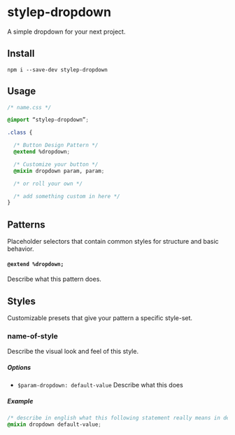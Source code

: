 # stylep-dropdown

A simple dropdown for your next project.

## Install
``` shell
npm i --save-dev stylep-dropdown
```

## Usage
``` css
/* name.css */

@import “stylep-dropdown”;

.class {

  /* Button Design Pattern */
  @extend %dropdown;

  /* Customize your button */
  @mixin dropdown param, param;

  /* or roll your own */

  /* add something custom in here */
}
```

## Patterns
Placeholder selectors that contain common styles for structure and basic behavior.

#### `@extend %dropdown;`
Describe what this pattern does.

## Styles
Customizable presets that give your pattern a specific style-set.

### name-of-style
Describe the visual look and feel of this style.

##### Options

* `$param-dropdown: default-value` Describe what this does

##### Example
```css
/* describe in english what this following statement really means in detail */
@mixin dropdown default-value;
```

